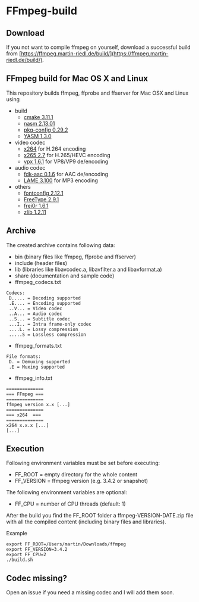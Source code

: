 # FFmpeg-build
## Download
If you not want to compile ffmpeg on yourself, download a successful build from [https://ffmpeg.martin-riedl.de/build/](https://ffmpeg.martin-riedl.de/build/).

## FFmpeg build for Mac OS X and Linux
This repository builds ffmpeg, ffprobe and ffserver for Mac OSX and Linux using
- build
    - [cmake 3.11.1](https://cmake.org/)
    - [nasm 2.13.01](http://www.nasm.us/)
    - [pkg-config 0.29.2](https://www.freedesktop.org/wiki/Software/pkg-config/)
    - [YASM 1.3.0](http://yasm.tortall.net/)
- video codec
    - [x264](http://www.videolan.org/developers/x264.html) for H.264 encoding
    - [x265 2.7](http://x265.org/) for H.265/HEVC encoding
    - [vpx 1.6.1](https://www.webmproject.org/) for VP8/VP9 de/encoding
- audio codec
    - [fdk-aac 0.1.6](https://sourceforge.net/projects/opencore-amr/) for AAC de/encoding
    - [LAME 3.100](http://lame.sourceforge.net/) for MP3 encoding
- others
    - [fontconfig 2.12.1](https://www.freedesktop.org/wiki/Software/fontconfig/)
    - [FreeType 2.9.1](https://www.freetype.org/)
    - [frei0r 1.6.1](https://frei0r.dyne.org/)
    - [zlib 1.2.11](https://zlib.net/)

## Archive
The created archive contains following data:
- bin (binary files like ffmpeg, ffprobe and ffserver)
- include (header files)
- lib (libraries like libavcodec.a, libavfilter.a and libavformat.a)
- share (documentation and sample code)
- ffmpeg_codecs.txt
```
Codecs:
 D..... = Decoding supported
 .E.... = Encoding supported
 ..V... = Video codec
 ..A... = Audio codec
 ..S... = Subtitle codec
 ...I.. = Intra frame-only codec
 ....L. = Lossy compression
 .....S = Lossless compression
```
- ffmpeg_formats.txt
```
File formats:
 D. = Demuxing supported
 .E = Muxing supported
```
- ffmpeg_info.txt
```
==============
=== FFmpeg ===
==============
ffmpeg version x.x [...]
==============
=== x264  ===
==============
x264 x.x.x [...]
[...]
```

## Execution
Following environment variables must be set before executing:
- FF_ROOT = empty directory for the whole content
- FF_VERSION = ffmpeg version (e.g. 3.4.2 or snapshot)

The following environment variables are optional:
- FF_CPU = number of CPU threads (default: 1)

After the build you find the FF_ROOT folder a ffmpeg-VERSION-DATE.zip file with all the compiled content (including binary files and libraries).

Example
```
export FF_ROOT=/Users/martin/Downloads/ffmpeg
export FF_VERSION=3.4.2
export FF_CPU=2
./build.sh
```

## Codec missing?
Open an issue if you need a missing codec and I will add them soon.
